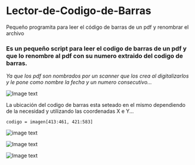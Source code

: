 # Lector-de-Codigo-de-Barras
Pequeño programita para leer el código de barras de un pdf y renombrar el archivo

### Es un pequeño script para leer el codigo de barras de un pdf y que lo renombre al pdf con su numero extraido del codigo de barras.

_Ya que los pdf son nombrados por un scanner que los crea al digitalizarlos y le pone como nombre la fecha y un numero consecutivo..._

![Image text](https://github.com/Javier-I-Morales/Lector_de_codigos/blob/main/Lector_de_codigos/Imagenes/Interfaz.png)


La ubicación del codigo de barras esta seteado en el mismo dependiendo de la necesidad y utilizando las coordenadas X e Y...

```
codigo = imagen[413:461, 421:583]
```

![image text](https://github.com/Javier-I-Morales/Lector_de_codigos/blob/main/Lector_de_codigos/Imagenes/Interfaz%20antes%20del%20proceso.png)

![Image text](https://github.com/Javier-I-Morales/Lector_de_codigos/blob/main/Lector_de_codigos/Imagenes/Interfaz%20procesando.png)

![Image text](https://github.com/Javier-I-Morales/Lector_de_codigos/blob/main/Lector_de_codigos/Imagenes/Interfaz%20proceso%20terminado.png)
